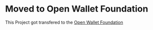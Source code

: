 # Moved to Open Wallet Foundation

This Project got transfered to the [Open Wallet Foundation](https://github.com/openwallet-foundation-labs/eudiplo)
